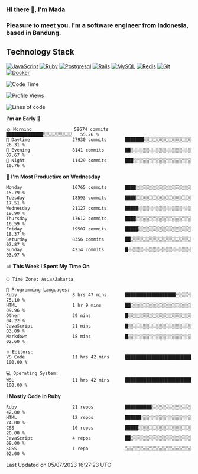 ### Hi there 👋, I'm Mada
### Pleasure to meet you. I'm a software engineer from Indonesia, based in Bandung.

## Technology Stack

[![JavaScript](https://img.shields.io/badge/-JavaScript-%23F7DF1C?style=flat-square&logo=javascript&logoColor=000000&labelColor=%23F7DF1C&color=%23FFCE5A)](https://www.javascript.com/)
[![Ruby](https://img.shields.io/badge/Ruby-CC342D?style=flat-square&logo=ruby&logoColor=white)](https://www.ruby-lang.org/en/)
[![Postgresql](https://img.shields.io/badge/PostgreSQL-316192?style=flat-square&logo=postgresql&logoColor=ffffff)](https://www.postgresql.org/)
[![Rails](https://img.shields.io/badge/Ruby_on_Rails-CC0000?style=flat-square&logo=ruby-on-rails&logoColor=white)](https://rubyonrails.org/)
[![MySQL](https://img.shields.io/badge/-MySQL-4479A1?style=flat-square&logo=MySQL&logoColor=ffffff)](https://www.mysql.com/)
[![Redis](https://img.shields.io/badge/-Redis-DC382D?style=flat-square&logo=Redis&logoColor=ffffff)](https://redis.io/)
[![Git](https://img.shields.io/badge/-Git-%23F05032?style=flat-square&logo=git&logoColor=%23ffffff)](https://git-scm.com/)
[![Docker](https://img.shields.io/badge/-Docker-2496ED?style=flat-square&logo=docker&logoColor=ffffff)](https://www.docker.com/)
<!--
**madaarya/madaarya** is a ✨ _special_ ✨ repository because its `README.md` (this file) appears on your GitHub profile.

Here are some ideas to get you started:

- 🔭 I’m currently working on ...
- 🌱 I’m currently learning ...
- 👯 I’m looking to collaborate on ...
- 🤔 I’m looking for help with ...
- 💬 Ask me about ...
- 📫 How to reach me: ...
- 😄 Pronouns: ...
- ⚡ Fun fact: ...
-->
<!--START_SECTION:waka-->
![Code Time](http://img.shields.io/badge/Code%20Time-5%2C507%20hrs%2031%20mins-blue)

![Profile Views](http://img.shields.io/badge/Profile%20Views-5-blue)

![Lines of code](https://img.shields.io/badge/From%20Hello%20World%20I%27ve%20Written-40.0%20million%20lines%20of%20code-blue)

**I'm an Early 🐤** 

```text
🌞 Morning                58674 commits       ██████████████░░░░░░░░░░░   55.26 % 
🌆 Daytime                27930 commits       ███████░░░░░░░░░░░░░░░░░░   26.31 % 
🌃 Evening                8141 commits        ██░░░░░░░░░░░░░░░░░░░░░░░   07.67 % 
🌙 Night                  11429 commits       ███░░░░░░░░░░░░░░░░░░░░░░   10.76 % 
```
📅 **I'm Most Productive on Wednesday** 

```text
Monday                   16765 commits       ████░░░░░░░░░░░░░░░░░░░░░   15.79 % 
Tuesday                  18593 commits       ████░░░░░░░░░░░░░░░░░░░░░   17.51 % 
Wednesday                21127 commits       █████░░░░░░░░░░░░░░░░░░░░   19.90 % 
Thursday                 17612 commits       ████░░░░░░░░░░░░░░░░░░░░░   16.59 % 
Friday                   19507 commits       █████░░░░░░░░░░░░░░░░░░░░   18.37 % 
Saturday                 8356 commits        ██░░░░░░░░░░░░░░░░░░░░░░░   07.87 % 
Sunday                   4214 commits        █░░░░░░░░░░░░░░░░░░░░░░░░   03.97 % 
```


📊 **This Week I Spent My Time On** 

```text
🕑︎ Time Zone: Asia/Jakarta

💬 Programming Languages: 
Ruby                     8 hrs 47 mins       ███████████████████░░░░░░   75.10 % 
HTML                     1 hr 9 mins         ██░░░░░░░░░░░░░░░░░░░░░░░   09.96 % 
Other                    29 mins             █░░░░░░░░░░░░░░░░░░░░░░░░   04.22 % 
JavaScript               21 mins             █░░░░░░░░░░░░░░░░░░░░░░░░   03.09 % 
Markdown                 18 mins             █░░░░░░░░░░░░░░░░░░░░░░░░   02.60 % 

🔥 Editors: 
VS Code                  11 hrs 42 mins      █████████████████████████   100.00 % 

💻 Operating System: 
WSL                      11 hrs 42 mins      █████████████████████████   100.00 % 
```

**I Mostly Code in Ruby** 

```text
Ruby                     21 repos            ██████████░░░░░░░░░░░░░░░   42.00 % 
HTML                     12 repos            ██████░░░░░░░░░░░░░░░░░░░   24.00 % 
CSS                      10 repos            █████░░░░░░░░░░░░░░░░░░░░   20.00 % 
JavaScript               4 repos             ██░░░░░░░░░░░░░░░░░░░░░░░   08.00 % 
SCSS                     1 repo              ░░░░░░░░░░░░░░░░░░░░░░░░░   02.00 % 
```




 Last Updated on 05/07/2023 16:27:23 UTC
<!--END_SECTION:waka-->
